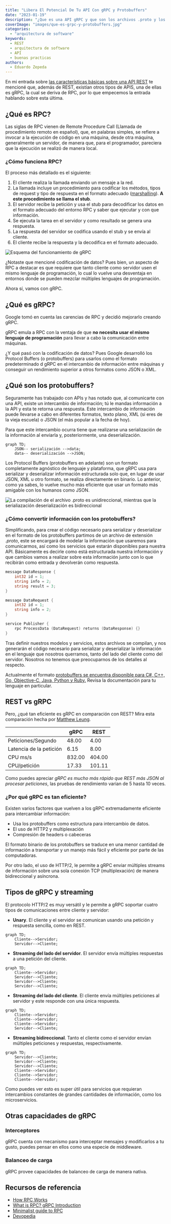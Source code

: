 ```yaml
---
title: "Libera El Potencial De Tu API Con gRPC y Protobuffers"
date: "2023-01-19"
description: "¿Que es una API gRPC y que son los archivos .proto y los protobuffers? ¿qué ventajas tienen los protobuffers sobre JSON y cual es el mecanismo que los vuelve tan eficientes?"
coverImage: "images/que-es-grpc-y-protobuffers.jpg"
categories:
  - "arquitectura de software"
keywords:
  - REST
  - arquitectura de software
  - API
  - buenas practicas
authors:
  - Eduardo Zepeda
---
```



En mi entrada sobre [las características básicas sobre una API REST](/caracteristicas-basicas-de-una-api-rest/) te mencioné que, además de REST, existían otros tipos de APIS, una de ellas es gRPC, la cual se deriva de RPC, por lo que empecemos la entrada hablando sobre esta última. 

## ¿Qué es RPC?

Las siglas de RPC vienen de Remote Procedure Call (Llamada de procedimiento remoto en español), que, en palabras simples, se refiere a invocar a la ejecución de código en una máquina, desde otra máquina, generalmente un servidor, de manera que, para el programador, pareciera que la ejecución se realizó de manera local.

### ¿Cómo funciona RPC?

El proceso más detallado es el siguiente:

1. El cliente realiza la llamada enviando un mensaje a la red. 
2. La llamada incluye un procedimiento para codificar los métodos, tipos de
   request y tipo de respuesta en el formato adecuado
   ([marshalling](https://es.wikipedia.org/wiki/Marshalling)). **A este
   procedimiento se llama el stub**.
3. El servidor recibe la petición y usa el stub para decodificar los datos en el
   formato adecuado del entorno RPC y saber que ejecutar y con que información.
4. Se ejecuta la tarea en el servidor y como resultado se genera una respuesta.
5. La respuesta del servidor se codifica usando el stub y se envía al cliente.
6. El cliente recibe la respuesta y la decodifica en el formato adecuado.

![](images/rpc-esquema.jpg "Esquema del funcionamiento de gRPC")

¿Notaste que mencioné codificación de datos? Pues bien, un aspecto de RPC a destacar es que requiere que tanto cliente como servidor usen el mismo lenguaje de programación, lo cual lo vuelve una desventaja en entornos donde se pueden mezclar múltiples lenguajes de programación. 

Ahora sí, vamos con gRPC.

## ¿Qué es gRPC?

Google tomó en cuenta las carencias de RPC y decidió mejorarlo creando gRPC. 

gRPC emula a RPC con la ventaja de que **no necesita usar el mismo lenguaje de programación** para llevar a cabo la comunicación entre máquinas. 

¿Y qué pasó con la codificación de datos? Pues Google desarrolló los Protocol Buffers (o protobuffers) para usarlos como el formato predeterminado d gRPC en el intercambio de información entre máquinas y conseguir un rendimiento superior a otros formatos como JSON o XML.

## ¿Qué son los protobuffers?

Seguramente has trabajado con APIs y has notado que, al comunicarte con una API, existe un intercambio de información; tú le mandas información a la API y esta te retorna una respuesta. Este intercambio de información puede llevarse a cabo en diferentes formatos, texto plano, XML (si eres de la vieja escuela) o JSON (el más popular a la fecha de hoy).

Para que este intercambio ocurra tiene que realizarse una serialización de la información al enviarla y, posteriormente, una deserialización. 

``` mermaid
graph TD;
    JSON-- serialización -->data;
    data-- deserialización -->JSON;
```

Los Protocol Buffers (protobuffers en adelante) son un formato completamente agnóstico de lenguaje y plataforma, que gRPC usa para serializar y deserializar información estructurada solo que, en lugar de usar JSON, XML u otro formato, se realiza directamente en binario. Lo anterior, como ya sabes, lo vuelve mucho más eficiente que usar un formato más amigable con los humanos como JSON.

![](images/protobuffers-grpc.jpg "La compilación de el archivo .proto es unidireccional, mientras que la serialiazación deserialización es bidireccional")

### ¿Cómo convertir información con los protobuffers?

Simplificando, para crear el código necesario para serializar y deserializar en el formato de los protobuffers partimos de un archivo de extensión *.proto*, este se encargará de modelar la información que usaremos para comunicarmos, así como los servicios que estarán disponibles para nuestra API. Básicamente es decirle como está estructurada nuestra información y que cambios vamos a realizar sobre esta información junto con lo que recibirán como entrada y devolverán como respuesta.

``` go
message DataResponse {
    int32 id = 1;
    string info = 2;
    string result = 3;
}

message DataRequest {
    int32 id = 1;
    string info = 2;
}

service Publisher {
    rpc ProcessData (DataRequest) returns (DataResponse) {}
}
```

Tras definir nuestros modelos y servicios, estos archivos se compilan, y nos generarán el código necesario para serializar y deserializar la información en el lenguaje que nosotros querramos, tanto del lado del cliente como del servidor. Nosotros no tenemos que preocuparnos de los detalles al respecto.

Actualmente el formato [protobuffers se encuentra disponible para C#, C++, Go, Objective-C, Java, Python y Ruby.](https://developers.google.com/protocol-buffers) Revisa la documentación para tu lenguaje en particular.

## REST vs gRPC

Pero, ¿qué tan eficiente es gRPC en comparación con REST? Mira esta comparación hecha por [Matthew Leung](https://laptrinhx.com/grpc-vs-rest-performance-comparison-2418648833/).


|                         | gRPC   | REST   |
| ----------------------- | ------ | ------ |
| Peticiones/Segundo      | 48.00  | 4.00   |
| Latencia de la petición | 6.15   | 8.00   |
| CPU ms/s                | 832.00 | 404.00 |
| CPU/petición            | 17.33  | 101.11 |

Como puedes apreciar *gRPC es mucho más rápido que REST más JSON al procesar peticiones*, las pruebas de rendimiento varian de 5 hasta 10 veces.

### ¿Por qué gRPC es tan eficiente?

Existen varios factores que vuelven a los gRPC extremadamente eficiente para intercambiar información:

* Usa los protobuffers como estructura para intercambio de datos.
* El uso de HTTP2 y multiplexación
* Compresión de headers o cabeceras

El formato binario de los protobuffers se traduce en una menor cantidad de información a transportar y un manejo más fácil y eficiente por parte de las computadoras.

Por otro lado, el uso de HTTP/2, le permite a gRPC enviar múltiples streams de información sobre una sola conexión TCP (multiplexación) de manera bidireccional y asíncrona. 

## Tipos de gRPC y streaming

El protocolo HTTP/2 es muy versátil y le permite a gRPC soportar cuatro tipos de comunicaciones entre cliente y servidor:

* **Unary**. El cliente y el servidor se comunican usando una petición y
  respuesta sencilla, como en REST.

``` mermaid
graph TD;
    Cliente-->Servidor;
    Servidor-->Cliente;
```

* **Streaming del lado del servidor**. El servidor envía múltiples respuestas a
  una petición del cliente.

``` mermaid
graph TD;
    Cliente-->Servidor;
    Servidor-->Cliente;
    Servidor-->Cliente;
    Servidor-->Cliente;
```

* **Streaming del lado del cliente**. El cliente envía múltiples peticiones al
  servidor y este responde con una única respuesta.

``` mermaid
graph TD;
    Cliente-->Servidor;
    Cliente-->Servidor;
    Cliente-->Servidor;
    Servidor-->Cliente;
```

* **Streaming bidireccional**. Tanto el cliente como el servidor envían
  múltiples peticiones y respuestas, respectivamente.

``` mermaid
graph TD;
    Servidor-->Cliente;
    Servidor-->Cliente;
    Servidor-->Cliente;
    Cliente-->Servidor;
    Cliente-->Servidor;
    Cliente-->Servidor;
```

Como puedes ver esto es super útil para servicios que requieran intercambios constantes de grandes cantidades de información, como los microservicios.

## Otras capacidades de gRPC

### Interceptores

gRPC cuenta con mecanismo para interceptar mensajes y modificarlos a tu gusto, puedes pensar en ellos como una especie de middleware.

### Balanceo de carga

gRPC provee capacidades de balanceo de carga de manera nativa.

## Recursos de referencia

- [How RPC Works](https://learn.microsoft.com/en-us/windows/win32/rpc/how-rpc-works)
- [What is RPC? gRPC Introduction](https://www.youtube.com/watch?v=gnchfOojMk4)
- [Minimalist guide to RPC](https://itnext.io/a-minimalist-guide-to-grpc-e4d556293422)
- [Devopedia](https://devopedia.org/grpc)